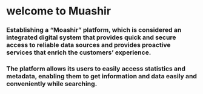 # welcome to Muashir
### Establishing a “Moashir” platform, which is considered an integrated digital system that provides quick and secure access to reliable data sources and provides proactive services that enrich the customers’ experience.
### The platform allows its users to easily access statistics and metadata, enabling them to get information and data easily and conveniently while searching.
